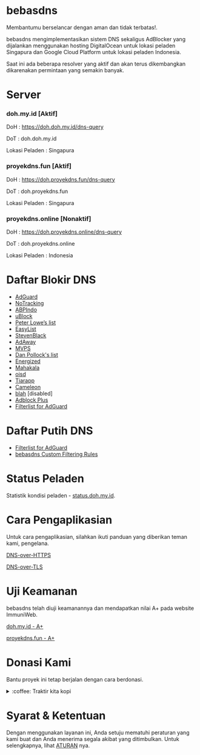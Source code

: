# bebasdns
Membantumu berselancar dengan aman dan tidak terbatas!.

bebasdns mengimplementasikan sistem DNS sekaligus AdBlocker yang dijalankan menggunakan hosting DigitalOcean untuk lokasi peladen Singapura dan Google Cloud Platform untuk lokasi peladen Indonesia.

Saat ini ada beberapa resolver yang aktif dan akan terus dikembangkan dikarenakan permintaan yang semakin banyak.

# Server

### doh.my.id [Aktif]

DoH : https://doh.doh.my.id/dns-query

DoT : doh.doh.my.id

Lokasi Peladen : Singapura

### proyekdns.fun [Aktif]

DoH : https://doh.proyekdns.fun/dns-query

DoT : doh.proyekdns.fun

Lokasi Peladen : Singapura

### proyekdns.online [Nonaktif]

DoH : https://doh.proyekdns.online/dns-query

DoT : doh.proyekdns.online

Lokasi Peladen : Indonesia

# Daftar Blokir DNS
- [AdGuard](https://adguardteam.github.io/AdGuardSDNSFilter/Filters/filter.txt)
- [NoTracking](https://raw.githubusercontent.com/notracking/hosts-blocklists/master/adblock/adblock.txt)
- [ABPIndo](https://raw.githubusercontent.com/ABPindo/indonesianadblockrules/master/subscriptions/abpindo.txt)
- [uBlock](https://raw.githubusercontent.com/uBlockOrigin/uAssets/master/filters/filters.txt)
- [Peter Lowe’s list](http://pgl.yoyo.org/adservers/serverlist.php?hostformat=hosts&showintro=0&mimetype=plaintext)
- [EasyList](https://easylist.to/easylist/easylist.txt)
- [StevenBlack](https://raw.githubusercontent.com/StevenBlack/hosts/master/hosts)
- [AdAway](https://adaway.org/hosts.txt)
- [MVPS](https://winhelp2002.mvps.org/hosts.txt)
- [Dan Pollock's list](https://someonewhocares.org/hosts/hosts)
- [Energized](https://block.energized.pro/ultimate/formats/hosts)
- [Mahakala](http://adblock.mahakala.is/)
- [oisd](https://abp.oisd.nl/)
- [Tiarapp](https://raw.githubusercontent.com/pengelana/blocklist/master/domain.txt)
- [Cameleon](http://sysctl.org/cameleon/hosts)
- [blah](https://oooo.b-cdn.net/blahdns/lite_adblocker.txt) [disabled]
- [Adblock Plus](https://easylist-downloads.adblockplus.org/abp-filters-anti-cv.txt)
- [Filterlist for AdGuard](https://raw.githubusercontent.com/hl2guide/Filterlist-for-AdGuard/master/filter_blocklist.txt)

# Daftar Putih DNS
- [Filterlist for AdGuard](https://raw.githubusercontent.com/hl2guide/Filterlist-for-AdGuard/master/filter_whitelist.txt)
- [bebasdns Custom Filtering Rules](https://raw.githubusercontent.com/bebasid/bebasdns/main/custom-filtering-rules) 

# Status Peladen

Statistik kondisi peladen - [status.doh.my.id](https://status.doh.my.id/).

# Cara Pengaplikasian

Untuk cara pengaplikasian, silahkan ikuti panduan yang diberikan teman kami, pengelana.

[DNS-over-HTTPS](https://github.com/pengelana/blocklist/wiki/DNS-over-HTTPS-(DoH))

[DNS-over-TLS](https://github.com/pengelana/blocklist/wiki/DNS-over-TLS-(DoT))

# Uji Keamanan

bebasdns telah diuji keamanannya dan mendapatkan nilai A+ pada website ImmuniWeb.

[doh.my.id - A+](https://www.immuniweb.com/ssl/?id=Me1q7XZy)

[proyekdns.fun - A+](https://www.immuniweb.com/ssl/?id=T12fJh5r)

# Donasi Kami

Bantu proyek ini tetap berjalan dengan cara berdonasi.

<div>
<details>
 <summary>:coffee: Traktir kita kopi</summary>

</br>

<a href="https://trakteer.id/bebasidbykini"><img src="https://img.shields.io/static/v1?label=Trakteer&message=bebasidbykini&color=C02433"></a>

<a href="https://saweria.co/bebasidbykini"><img src="https://img.shields.io/static/v1?label=Saweria&message=bebasidbykini&color=FAAE2B"></a>
 
</details>
</div>

# Syarat & Ketentuan

Dengan menggunakan layanan ini, Anda setuju mematuhi peraturan yang kami buat dan Anda menerima segala akibat yang ditimbulkan. Untuk selengkapnya, lihat [ATURAN](https://github.com/bebasid/bebasid/blob/master/dev/readme/RULES.md) nya.
